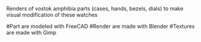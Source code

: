 Renders of vostok amphibia parts (cases, hands, bezels, dials) to make visual modification of these watches

#Part are modeled with FreeCAD
#Render are made with Blender
#Textures are made with Gimp
